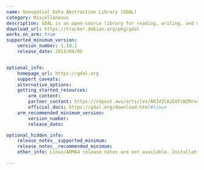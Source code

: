 ```yaml
---
name: Geospatial Data Abstraction Library (GDAL)
category: Miscellaneous
description: GDAL is an open-source library for reading, writing, and manipulating geospatial data formats, widely used in geographic information system (GIS) applications.
download_url: https://tracker.debian.org/pkg/gdal
works_on_arm: true
supported_minimum_version:
    version_number: 1.10.1
    release_date: 2014/04/05


optional_info:
    homepage_url: https://gdal.org
    support_caveats:
    alternative_options:
    getting_started_resources:
        arm_content: 
        partner_content: https://repost.aws/articles/ARJV3lAJE0TcWZMrxqpQ5D3Q/installing-python-package-geopandas-on-amazon-linux-2023-for-graviton
        official_docs: https://gdal.org/download.html#linux
    arm_recommended_minimum_version:
        version_number:
        release_date: 

optional_hidden_info:
    release_notes__supported_minimum:
    release_notes__recommended_minimum:
    other_info: Linux/ARM64 release notes are not available. Installation and testing is done via "apt-get install" using the [1.10.1](https://launchpad.net/ubuntu/+source/gdal/1.10.1+dfsg-5ubuntu1) binary on Ubuntu 14.04.

---
```

